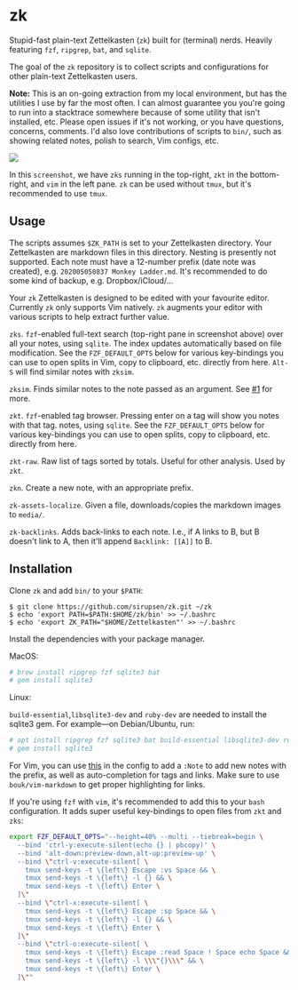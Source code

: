 # zk

Stupid-fast plain-text Zettelkasten (`zk`) built for (terminal) nerds. Heavily
featuring `fzf`, `ripgrep`, `bat`, and `sqlite`.

The goal of the `zk` repository is to collect scripts and configurations for
other plain-text Zettelkasten users.

**Note:** This is an on-going extraction from my local environment, but has the
utilities I use by far the most often. I can almost guarantee you you're going
to run into a stacktrace somewhere because of some utility that isn't installed,
etc. Please open issues if it's not working, or you have questions, concerns,
comments. I'd also love contributions of scripts to `bin/`, such as showing
related notes, polish to search, Vim configs, etc.

![](https://pbs.twimg.com/media/EQGYhAJUYAEPC4j?format=jpg&name=4096x4096)

In this `screenshot`, we have `zks` running in the top-right, `zkt` in the
bottom-right, and `vim` in the left pane. `zk` can be used without `tmux`, but
it's recommended to use `tmux`.

## Usage

The scripts assumes `$ZK_PATH` is set to your Zettelkasten directory. Your
Zettelkasten are markdown files in this directory. Nesting is presently not
supported.  Each note must have a 12-number prefix (date note was created), e.g.
`202005050837 Monkey Ladder.md`. It's recommended to do some kind of backup,
e.g. Dropbox/iCloud/...

Your `zk` Zettelkasten is designed to be edited with your favourite editor.
Currently `zk` only supports Vim natively. `zk` augments your editor with
various scripts to help extract further value.

`zks`. `fzf`-enabled full-text search (top-right pane in screenshot above) over
all your notes, using `sqlite`. The index updates automatically based on file
modification. See the `FZF_DEFAULT_OPTS` below for various key-bindings you can
use to open splits in Vim, copy to clipboard, etc.  directly from here. `Alt-S`
will find similar notes with `zksim`.

`zksim`. Finds similar notes to the note passed as an argument. See [#1][1] for
more.

`zkt`. `fzf`-enabled tag browser. Pressing enter on a tag will show you notes
with that tag.  notes, using `sqlite`. See the `FZF_DEFAULT_OPTS` below for
various key-bindings you can use to open splits, copy to clipboard, etc.
directly from here.

`zkt-raw`. Raw list of tags sorted by totals. Useful for other analysis. Used by
`zkt`.

`zkn`. Create a new note, with an appropriate prefix.

`zk-assets-localize`. Given a file, downloads/copies the markdown images to `media/`.

`zk-backlinks`. Adds back-links to each note. I.e., if A links to B, but B
doesn't link to A, then it'll append `Backlink: [[A]]` to B.

## Installation

Clone `zk` and add `bin/` to your `$PATH`:

```
$ git clone https://github.com/sirupsen/zk.git ~/zk
$ echo 'export PATH=$PATH:$HOME/zk/bin' >> ~/.bashrc
$ echo 'export ZK_PATH="$HOME/Zettelkasten"' >> ~/.bashrc
```

Install the dependencies with your package manager.

MacOS:
```bash
# brew install ripgrep fzf sqlite3 bat
# gem install sqlite3
```

Linux:

`build-essential`,`libsqlite3-dev` and `ruby-dev` are needed to install the sqlite3 gem. For example—on Debian/Ubuntu, run:
```bash
# apt install ripgrep fzf sqlite3 bat build-essential libsqlite3-dev ruby ruby-dev
# gem install sqlite3
```

For Vim, you can use
[this](https://github.com/sirupsen/dotfiles/blob/master/home/.vimrc#L480-L517)
in the config to add a `:Note` to add new notes with the prefix, as well as
auto-completion for tags and links. Make sure to use `bouk/vim-markdown` to get
proper highlighting for links.

If you're using `fzf` with `vim`, it's recommended to add this to your `bash`
configuration. It adds super useful key-bindings to open files from `zkt` and
`zks`:

```bash
export FZF_DEFAULT_OPTS="--height=40% --multi --tiebreak=begin \
  --bind 'ctrl-y:execute-silent(echo {} | pbcopy)' \
  --bind 'alt-down:preview-down,alt-up:preview-up' \
  --bind \"ctrl-v:execute-silent[ \
    tmux send-keys -t \{left\} Escape :vs Space && \
    tmux send-keys -t \{left\} -l {} && \
    tmux send-keys -t \{left\} Enter \
  ]\"
  --bind \"ctrl-x:execute-silent[ \
    tmux send-keys -t \{left\} Escape :sp Space && \
    tmux send-keys -t \{left\} -l {} && \
    tmux send-keys -t \{left\} Enter \
  ]\"
  --bind \"ctrl-o:execute-silent[ \
    tmux send-keys -t \{left\} Escape :read Space ! Space echo Space && \
    tmux send-keys -t \{left\} -l \\\"{}\\\" && \
    tmux send-keys -t \{left\} Enter \
  ]\""
```

[1]: https://github.com/sirupsen/zk/pull/1
